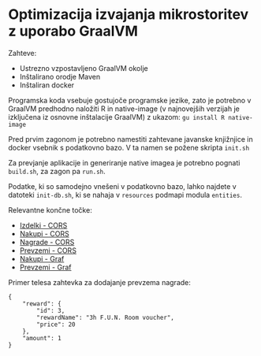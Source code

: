 # Optimizacija izvajanja mikrostoritev z uporabo GraalVM
Zahteve:
- Ustrezno vzpostavljeno GraalVM okolje
- Inštalirano orodje Maven
- Inštaliran docker

Programska koda vsebuje gostujoče programske jezike, zato je potrebno v GraalVM predhodno naložiti R in native-image (v najnovejših verzijah je izključena iz osnovne inštalacije GraalVM) z ukazom:
`gu install R native-image`

Pred prvim zagonom je potrebno namestiti zahtevane javanske knjižnjice in docker vsebnik s podatkovno bazo. V ta namen se požene skripta `init.sh`

Za prevjanje aplikacije in generiranje native imagea je potrebno pognati `build.sh`, za zagon pa `run.sh`.

Podatke, ki so samodejno vnešeni v podatkovno bazo, lahko najdete v datoteki `init-db.sh`, ki se nahaja v `resources` podmapi modula `entities`.

Relevantne končne točke:
- [Izdelki - CORS](https://localhost:8080/v1/products)
- [Nakupi - CORS](https://localhost:8080/v1/purchases)
- [Nagrade - CORS](https://localhost:8080/v1/rewards)
- [Prevzemi - CORS](https://localhost:8080/v1/claims)
- [Nakupi - Graf](https://localhost:8080/v1/purchases/graph)
- [Prevzemi - Graf](https://localhost:8080/v1/claims/graph)

Primer telesa zahtevka za dodajanje prevzema nagrade:
```
{
    "reward": {
        "id": 3,
        "rewardName": "3h F.U.N. Room voucher",
        "price": 20
    },
    "amount": 1
}
```
